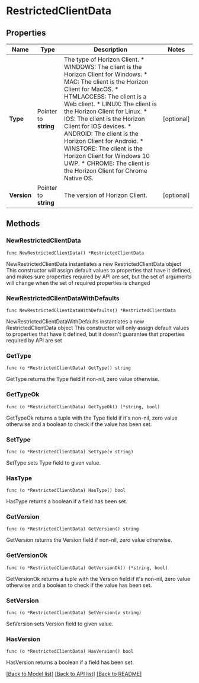 # RestrictedClientData

## Properties

Name | Type | Description | Notes
------------ | ------------- | ------------- | -------------
**Type** | Pointer to **string** | The type of Horizon Client. * WINDOWS: The client is the Horizon Client for Windows. * MAC: The client is the Horizon Client for MacOS. * HTMLACCESS: The client is a Web client. * LINUX: The client is the Horizon Client for Linux. * IOS: The client is the Horizon Client for IOS devices. * ANDROID: The client is the Horizon Client for Android. * WINSTORE: The client is the Horizon Client for Windows 10 UWP. * CHROME: The client is the Horizon Client for Chrome Native OS. | [optional] 
**Version** | Pointer to **string** | The version of Horizon Client. | [optional] 

## Methods

### NewRestrictedClientData

`func NewRestrictedClientData() *RestrictedClientData`

NewRestrictedClientData instantiates a new RestrictedClientData object
This constructor will assign default values to properties that have it defined,
and makes sure properties required by API are set, but the set of arguments
will change when the set of required properties is changed

### NewRestrictedClientDataWithDefaults

`func NewRestrictedClientDataWithDefaults() *RestrictedClientData`

NewRestrictedClientDataWithDefaults instantiates a new RestrictedClientData object
This constructor will only assign default values to properties that have it defined,
but it doesn't guarantee that properties required by API are set

### GetType

`func (o *RestrictedClientData) GetType() string`

GetType returns the Type field if non-nil, zero value otherwise.

### GetTypeOk

`func (o *RestrictedClientData) GetTypeOk() (*string, bool)`

GetTypeOk returns a tuple with the Type field if it's non-nil, zero value otherwise
and a boolean to check if the value has been set.

### SetType

`func (o *RestrictedClientData) SetType(v string)`

SetType sets Type field to given value.

### HasType

`func (o *RestrictedClientData) HasType() bool`

HasType returns a boolean if a field has been set.

### GetVersion

`func (o *RestrictedClientData) GetVersion() string`

GetVersion returns the Version field if non-nil, zero value otherwise.

### GetVersionOk

`func (o *RestrictedClientData) GetVersionOk() (*string, bool)`

GetVersionOk returns a tuple with the Version field if it's non-nil, zero value otherwise
and a boolean to check if the value has been set.

### SetVersion

`func (o *RestrictedClientData) SetVersion(v string)`

SetVersion sets Version field to given value.

### HasVersion

`func (o *RestrictedClientData) HasVersion() bool`

HasVersion returns a boolean if a field has been set.


[[Back to Model list]](../README.md#documentation-for-models) [[Back to API list]](../README.md#documentation-for-api-endpoints) [[Back to README]](../README.md)


